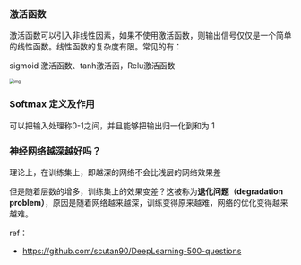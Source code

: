 ### 激活函数

激活函数可以引入非线性因素，如果不使用激活函数，则输出信号仅仅是一个简单的线性函数。线性函数的复杂度有限。常见的有：

sigmoid 激活函数、tanh激活函，Relu激活函数

<img src="https://cdn.jsdelivr.net/gh/dlagez/img@master/3-26.png" alt="img" style="zoom:50%;" />

### Softmax 定义及作用

可以把输入处理称0-1之间，并且能够把输出归一化到和为 1



### 神经网络越深越好吗？

理论上，在训练集上，即越深的网络不会比浅层的网络效果差

但是随着层数的增多，训练集上的效果变差？这被称为**退化问题（degradation problem）**，原因是随着网络越来越深，训练变得原来越难，网络的优化变得越来越难。



ref：

- https://github.com/scutan90/DeepLearning-500-questions